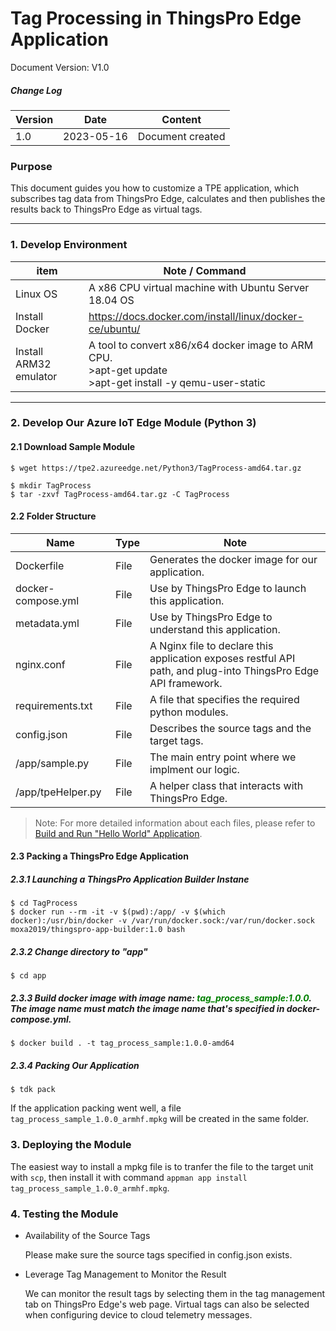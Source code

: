 # Tag Processing in ThingsPro Edge Application

Document Version: V1.0

##### Change Log

| Version | Date       | Content                        |
| ------- | ---------- | ------------------------------ |
| 1.0     | 2023-05-16 | Document created               |



### Purpose

This document guides you how to customize a TPE application, which subscribes tag data from ThingsPro Edge, calculates and then publishes the results back to ThingsPro Edge as virtual tags.

------

### 1. Develop Environment

| item                   | Note / Command                                               |
| ---------------------- | ------------------------------------------------------------ |
| Linux OS               | A x86 CPU virtual machine with Ubuntu Server 18.04 OS        |
| Install Docker         | https://docs.docker.com/install/linux/docker-ce/ubuntu/      |
| Install ARM32 emulator | A tool to convert x86/x64 docker image to ARM CPU. <br />>apt-get update<br />>apt-get install -y qemu-user-static |

------

### 2. Develop Our Azure IoT Edge Module (Python 3)

#### 2.1 Download Sample Module

```
$ wget https://tpe2.azureedge.net/Python3/TagProcess-amd64.tar.gz

$ mkdir TagProcess
$ tar -zxvf TagProcess-amd64.tar.gz -C TagProcess
```

#### 2.2 Folder Structure

| Name                | Type    | Note                                                                                                          |
| ------------------- | ------- | ------------------------------------------------------------------------------------------------------------- |
| Dockerfile          | File    | Generates the docker image for our application.                                                               |
| docker-compose.yml  | File    | Use by ThingsPro Edge to launch this application.                                                             |
| metadata.yml        | File    | Use by ThingsPro Edge to understand this application.                                                         |
| nginx.conf          | File    | A Nginx file to declare this application exposes restful API path, and plug-into ThingsPro Edge API framework.|
| requirements.txt    | File    | A file that specifies the required python modules.                                                            |
| config.json         | File    | Describes the source tags and the target tags.                                                                |
| /app/sample.py      | File    | The main entry point where we implment our logic.                                                             |
| /app/tpeHelper.py   | File    | A helper class that interacts with ThingsPro Edge.                                                            |

> Note: For more detailed information about each files, please refer to <a href="Build%20and%20Run%20Hello%20World%20Application-python3.md">Build and Run "Hello World" Application</a>.

#### 2.3 Packing a ThingsPro Edge Application

##### 2.3.1 Launching a ThingsPro Application Builder Instane

```
$ cd TagProcess
$ docker run --rm -it -v $(pwd):/app/ -v $(which docker):/usr/bin/docker -v /var/run/docker.sock:/var/run/docker.sock moxa2019/thingspro-app-builder:1.0 bash
```

##### 2.3.2 Change directory to "app"

```
$ cd app
```

##### 2.3.3 Build docker image with image name: <font color='green'><b>tag_process_sample:1.0.0</b></font>. The image name must match the image name that's specified in docker-compose.yml.

```
$ docker build . -t tag_process_sample:1.0.0-amd64
```

##### 2.3.4 Packing Our Application

```
$ tdk pack
```

If the application packing went well, a file `tag_process_sample_1.0.0_armhf.mpkg` will be created in the same folder.

### 3. Deploying the Module

The easiest way to install a mpkg file is to tranfer the file to the target unit with `scp`, then install it with command `appman app install tag_process_sample_1.0.0_armhf.mpkg`.

### 4. Testing the Module

- Availability of the Source Tags

    Please make sure the source tags specified in config.json exists.

- Leverage Tag Management to Monitor the Result

   We can monitor the result tags by selecting them in the tag management tab on ThingsPro Edge's web page. Virtual tags can also be selected when configuring device to cloud telemetry messages.
